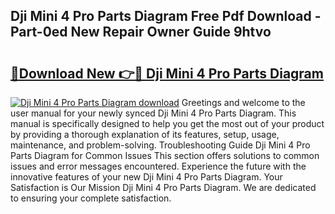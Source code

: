 ## Dji Mini 4 Pro Parts Diagram Free Pdf Download - Part-0ed New Repair Owner Guide 9htvo

# <h2><a href="http://dfulff.blite.top/?on=Dji+Mini+4+Pro+Parts+Diagram">🔗Download New 👉🔴 Dji Mini 4 Pro Parts Diagram</a></h2>

[![Dji Mini 4 Pro Parts Diagram download](https://i.imgur.com/lujVjoI.png)](http://dfulff.blite.top/?on=Dji+Mini+4+Pro+Parts+Diagram)
Greetings and welcome to the user manual for your newly synced Dji Mini 4 Pro Parts Diagram. This manual is specifically designed to help you get the most out of your product by providing a thorough explanation of its features, setup, usage, maintenance, and problem-solving. Troubleshooting Guide Dji Mini 4 Pro Parts Diagram for Common Issues This section offers solutions to common issues and error messages encountered. Experience the future with the innovative features of your new Dji Mini 4 Pro Parts Diagram. Your Satisfaction is Our Mission Dji Mini 4 Pro Parts Diagram. We are dedicated to ensuring your complete satisfaction.
